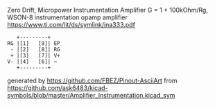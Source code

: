 Zero Drift, Micropower Instrumentation Amplifier G = 1 + 100kOhm/Rg, WSON-8
instrumentation opamp amplifier
https://www.ti.com/lit/ds/symlink/ina333.pdf


	   +---------+
	RG |[1]   [9]| EP
	 - |[2]   [8]| RG
	 + |[3]   [7]| V+
	V- |[4]   [6]| ~
	   +---------+


generated by https://github.com/FBEZ/Pinout-AsciiArt from https://github.com/ask6483/kicad-symbols/blob/master/Amplifier_Instrumentation.kicad_sym